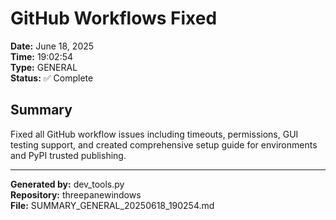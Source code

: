 # GitHub Workflows Fixed

**Date:** June 18, 2025  
**Time:** 19:02:54  
**Type:** GENERAL  
**Status:** ✅ Complete

## Summary

Fixed all GitHub workflow issues including timeouts, permissions, GUI testing support, and created comprehensive setup guide for environments and PyPI trusted publishing.

---

**Generated by:** dev_tools.py  
**Repository:** threepanewindows  
**File:** SUMMARY_GENERAL_20250618_190254.md
